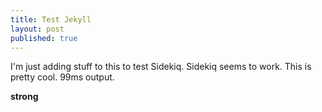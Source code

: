 ```yaml
---
title: Test Jekyll
layout: post
published: true
---
```

I'm just adding stuff to this to test Sidekiq. Sidekiq seems to work. This is pretty cool. 99ms output.

**strong** 
